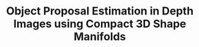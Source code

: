 ---
title: "Object Proposal Estimation in Depth Images using Compact 3D Shape Manifolds"
year: 2015
pdf_url: "http://www.robots.ox.ac.uk/~tvg/publications/2015/DepthProposal_GCPR2015.pdf"
category: "vision"
author_list: "Shuai Zheng, Victor Adrian Prisacariu, Melinos Averkiou, Ming-Ming Cheng, Niloy J. Mitra, Jamie Shotton, Philip H.S. Torr, Carsten Rother"
grant: "NULL"
pub_in: "German Conference on Pattern Recognition (GCPR)"
---